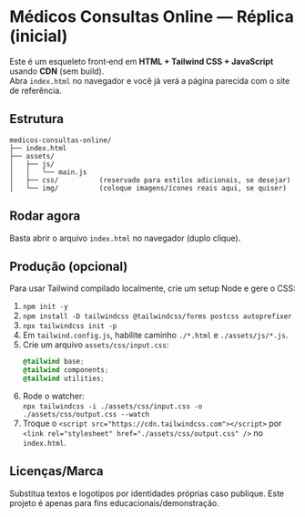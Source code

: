 # Médicos Consultas Online — Réplica (inicial)

Este é um esqueleto front‑end em **HTML + Tailwind CSS + JavaScript** usando **CDN** (sem build).  
Abra `index.html` no navegador e você já verá a página parecida com o site de referência.

## Estrutura
```
medicos-consultas-online/
├── index.html
├── assets/
│   ├── js/
│   │   └── main.js
│   ├── css/          (reservado para estilos adicionais, se desejar)
│   └── img/          (coloque imagens/ícones reais aqui, se quiser)
```
## Rodar agora
Basta abrir o arquivo `index.html` no navegador (duplo clique).

## Produção (opcional)
Para usar Tailwind compilado localmente, crie um setup Node e gere o CSS:
1. `npm init -y`
2. `npm install -D tailwindcss @tailwindcss/forms postcss autoprefixer`
3. `npx tailwindcss init -p`
4. Em `tailwind.config.js`, habilite caminho `./*.html` e `./assets/js/*.js`.
5. Crie um arquivo `assets/css/input.css`:
   ```css
   @tailwind base;
   @tailwind components;
   @tailwind utilities;
   ```
6. Rode o watcher:  
   `npx tailwindcss -i ./assets/css/input.css -o ./assets/css/output.css --watch`
7. Troque o `<script src="https://cdn.tailwindcss.com"></script>` por  
   `<link rel="stylesheet" href="./assets/css/output.css" />` no `index.html`.

## Licenças/Marca
Substitua textos e logotipos por identidades próprias caso publique. Este projeto é apenas para fins educacionais/demonstração.

